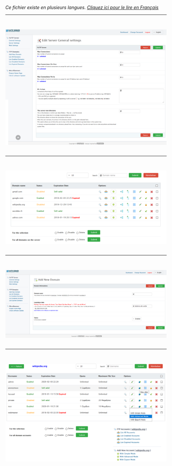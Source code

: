 <i>Ce fichier existe en plusieurs langues. <a href="CAPTURES.md"><u>Cliquez ici pour le lire en Français</i></a></i>

<hr><br>

![FsFTP Server](img/server-config.png?raw=true)<br><br>

<hr><br>

![FsFTP Server](img/domains.png?raw=true)<br><br>

<hr><br>

![FsFTP Server](img/add-domain.png?raw=true)<br><br>

<hr><br>

![FsFTP Server](img/accounts.png?raw=true)<br><br>

